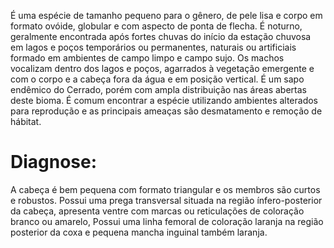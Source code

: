 ﻿É uma espécie de tamanho pequeno para o gênero, de pele lisa e corpo em formato <glossario>ovóide</glossario>, globular e com aspecto de ponta de flecha. É noturno, geralmente encontrada após fortes chuvas do início da estação chuvosa em lagos e poços temporários ou permanentes, naturais ou artificiais formado em ambientes de campo limpo e campo sujo. Os machos vocalizam dentro dos lagos e poços, agarrados à vegetação emergente e com o corpo e a cabeça fora da água e em posição vertical.
É um sapo <glossario>endêmico</glossario> do Cerrado, porém com ampla distribuição nas áreas abertas deste bioma. É comum encontrar a espécie utilizando ambientes alterados para reprodução e as principais ameaças são desmatamento e remoção de hábitat.


# Diagnose:
A cabeça é bem pequena com formato triangular e os membros são curtos e robustos. Possui uma prega transversal situada na região ínfero-posterior da cabeça, apresenta ventre com marcas ou reticulações de coloração branco ou amarelo, Possui uma linha femoral de coloração laranja na região posterior da coxa e pequena mancha inguinal também laranja.